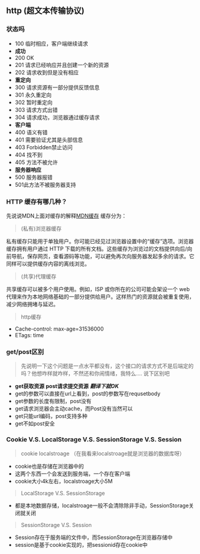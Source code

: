 ## http (超文本传输协议)
### 状态吗
- 100 临时相应，客户端继续请求
- **成功**
- 200 OK
- 201 请求已经响应并且创建一个新的资源
- 202 请求收到但是没有相应
- **重定向**
- 300 请求资源有一部分提供反馈信息
- 301 永久重定向
- 302 暂时重定向
- 303 请求方式出错
- 304 请求成功，浏览器通过缓存请求
- **客户端**
- 400 语义有错
- 401 需要验证尤其是头部信息
- 403 Forbidden禁止访问
- 404 找不到
- 405 方法不被允许
- **服务器响应**
- 500 服务器报错
- 501此方法不被服务器支持

### HTTP 缓存有哪几种？
先说说MDN上面对缓存的解释[MDN缓存](https://developer.mozilla.org/zh-CN/docs/Web/HTTP/Caching_FAQ)
缓存分为： 
> (私有)浏览器缓存

私有缓存只能用于单独用户。你可能已经见过浏览器设置中的“缓存”选项。浏览器缓存拥有用户通过 HTTP 下载的所有文档。这些缓存为浏览过的文档提供向后/向前导航，保存网页，查看源码等功能，可以避免再次向服务器发起多余的请求。它同样可以提供缓存内容的离线浏览。
> (共享)代理缓存

共享缓存可以被多个用户使用。例如，ISP 或你所在的公司可能会架设一个 web 代理来作为本地网络基础的一部分提供给用户。这样热门的资源就会被重复使用，减少网络拥堵与延迟。

> http缓存
- Cache-control: max-age=31536000
- ETags: time

### get/post区别
> 先说明一下这个问题是一点水平都没有，这个接口的请求方式不是后端定的吗？他想咋样就咋样，不然还和你闹情绪，我特么....
> 说下区别吧
- **get获取资源**  **post请求提交资源** ***翻译下就OK***
- get的参数可以直接在url上看到，post的参数写在requsetbody
- get参数的长度有限制，post没有
- get请求浏览器会主动cache，而Post没有当然可以
- get只能url编码，post支持多种
- get不如post安全
  
### Cookie V.S. LocalStorage V.S. SessionStorage V.S. Session
> cookie localstroage （在我看来localstroage就是浏览器的数据库呀）
- cookie也是存储在浏览器中的
- 这两个东西一个会发送到服务端，一个存在客户端
- cookie大小4k左右，localstroage大小5M
> LocalStorage V.S. SessionStorage
- 都是本地数据存储，localstroage一般不会清除除非手动，SessionStorage关闭就关闭
> SessionStorage V.S. Session
- Session存在于服务端的文件中，而SessionStorage在浏览器存储中
- session是基于cookie实现的，把sessionid存在cookie中